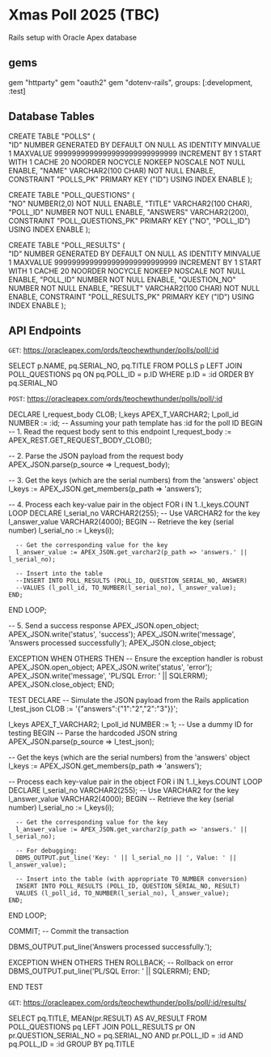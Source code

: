 # Xmas Poll 2025 (TBC)
Rails setup with Oracle Apex database

## gems
gem "httparty"
gem "oauth2"
gem "dotenv-rails", groups: [:development, :test]

## Database Tables
CREATE TABLE "POLLS" 
(	
  "ID" NUMBER GENERATED BY DEFAULT ON NULL AS IDENTITY MINVALUE 1 MAXVALUE 9999999999999999999999999999 INCREMENT BY 1 START WITH 1 CACHE 20 NOORDER  NOCYCLE  NOKEEP  NOSCALE  NOT NULL ENABLE, 
	"NAME" VARCHAR2(100 CHAR) NOT NULL ENABLE, 
	CONSTRAINT "POLLS_PK" PRIMARY KEY ("ID")
  USING INDEX  ENABLE
);

CREATE TABLE "POLL_QUESTIONS" 
(	
  "NO" NUMBER(2,0) NOT NULL ENABLE, 
	"TITLE" VARCHAR2(100 CHAR), 
	"POLL_ID" NUMBER NOT NULL ENABLE, 
	"ANSWERS" VARCHAR2(200), 
	CONSTRAINT "POLL_QUESTIONS_PK" PRIMARY KEY ("NO", "POLL_ID")
  USING INDEX  ENABLE
);

CREATE TABLE "POLL_RESULTS" 
(	
  "ID" NUMBER GENERATED BY DEFAULT ON NULL AS IDENTITY MINVALUE 1 MAXVALUE 9999999999999999999999999999 INCREMENT BY 1 START WITH 1 CACHE 20 NOORDER  NOCYCLE  NOKEEP  NOSCALE  NOT NULL ENABLE, 
	"POLL_ID" NUMBER NOT NULL ENABLE, 
	"QUESTION_NO" NUMBER NOT NULL ENABLE, 
	"RESULT" VARCHAR2(100 CHAR) NOT NULL ENABLE, 
	 CONSTRAINT "POLL_RESULTS_PK" PRIMARY KEY ("ID")
  USING INDEX  ENABLE
);

## API Endpoints
`GET`: https://oracleapex.com/ords/teochewthunder/polls/poll/:id

SELECT p.NAME, pq.SERIAL_NO, pq.TITLE FROM POLLS p
LEFT JOIN POLL_QUESTIONS pq ON pq.POLL_ID = p.ID
WHERE p.ID = :id
ORDER BY pq.SERIAL_NO

`POST`: https://oracleapex.com/ords/teochewthunder/polls/poll/:id

DECLARE
  l_request_body CLOB;
  l_keys APEX_T_VARCHAR2;
  l_poll_id NUMBER := :id; -- Assuming your path template has :id for the poll ID
BEGIN
  -- 1. Read the request body sent to this endpoint
  l_request_body := APEX_REST.GET_REQUEST_BODY_CLOB();

  -- 2. Parse the JSON payload from the request body
  APEX_JSON.parse(p_source => l_request_body);

  -- 3. Get the keys (which are the serial numbers) from the 'answers' object
  l_keys := APEX_JSON.get_members(p_path => 'answers');

  -- 4. Process each key-value pair in the object
  FOR i IN 1..l_keys.COUNT LOOP
    DECLARE
      l_serial_no VARCHAR2(255); -- Use VARCHAR2 for the key
      l_answer_value VARCHAR2(4000);
    BEGIN
      -- Retrieve the key (serial number)
      l_serial_no := l_keys(i);

      -- Get the corresponding value for the key
      l_answer_value := APEX_JSON.get_varchar2(p_path => 'answers.' || l_serial_no);

      -- Insert into the table
      --INSERT INTO POLL_RESULTS (POLL_ID, QUESTION_SERIAL_NO, ANSWER)
      --VALUES (l_poll_id, TO_NUMBER(l_serial_no), l_answer_value);
    END;
  END LOOP;
  
  -- 5. Send a success response
  APEX_JSON.open_object;
  APEX_JSON.write('status', 'success');
  APEX_JSON.write('message', 'Answers processed successfully');
  APEX_JSON.close_object;

EXCEPTION
  WHEN OTHERS THEN
    -- Ensure the exception handler is robust
    APEX_JSON.open_object;
    APEX_JSON.write('status', 'error');
    APEX_JSON.write('message', 'PL/SQL Error: ' || SQLERRM);
    APEX_JSON.close_object;
END;

TEST
DECLARE
  -- Simulate the JSON payload from the Rails application
  l_test_json CLOB := '{"answers":{"1":"2","2":"3"}}';

  l_keys APEX_T_VARCHAR2;
  l_poll_id NUMBER := 1; -- Use a dummy ID for testing
BEGIN
  -- Parse the hardcoded JSON string
  APEX_JSON.parse(p_source => l_test_json);

  -- Get the keys (which are the serial numbers) from the 'answers' object
  l_keys := APEX_JSON.get_members(p_path => 'answers');

  -- Process each key-value pair in the object
  FOR i IN 1..l_keys.COUNT LOOP
    DECLARE
      l_serial_no VARCHAR2(255); -- Use VARCHAR2 for the key
      l_answer_value VARCHAR2(4000);
    BEGIN
      -- Retrieve the key (serial number)
      l_serial_no := l_keys(i);

      -- Get the corresponding value for the key
      l_answer_value := APEX_JSON.get_varchar2(p_path => 'answers.' || l_serial_no);

      -- For debugging:
      DBMS_OUTPUT.put_line('Key: ' || l_serial_no || ', Value: ' || l_answer_value);

      -- Insert into the table (with appropriate TO_NUMBER conversion)
      INSERT INTO POLL_RESULTS (POLL_ID, QUESTION_SERIAL_NO, RESULT)
      VALUES (l_poll_id, TO_NUMBER(l_serial_no), l_answer_value);
    END;
  END LOOP;

  COMMIT; -- Commit the transaction

  DBMS_OUTPUT.put_line('Answers processed successfully.');

EXCEPTION
  WHEN OTHERS THEN
    ROLLBACK; -- Rollback on error
    DBMS_OUTPUT.put_line('PL/SQL Error: ' || SQLERRM);
END;

END TEST

`GET`: https://oracleapex.com/ords/teochewthunder/polls/poll/:id/results/

SELECT pq.TITLE, MEAN(pr.RESULT) AS AV_RESULT FROM POLL_QUESTIONS pq
LEFT JOIN POLL_RESULTS pr ON pr.QUESTION_SERIAL_NO = pq.SERIAL_NO AND pr.POLL_ID = :id AND pq.POLL_ID = :id
GROUP BY pq.TITLE
